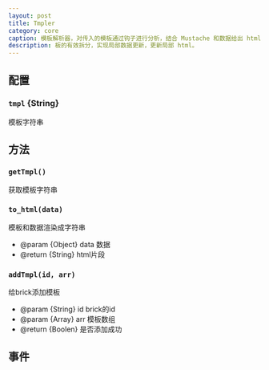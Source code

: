 ```yaml
---
layout: post
title: Tmpler
category: core
caption: 模板解析器，对传入的模板通过钩子进行分析，结合 Mustache 和数据给出 html 片段。
description: 板的有效拆分，实现局部数据更新，更新局部 html。
---
```


## 配置

### `tmpl` {String}

模板字符串

## 方法

### `getTmpl()`

获取模板字符串

### `to_html(data)`

模板和数据渲染成字符串

* @param  {Object}  data 数据
* @return {String}  html片段

### `addTmpl(id, arr)`

给brick添加模板

* @param {String} id  brick的id
* @param {Array} arr 模板数组
* @return {Boolen} 是否添加成功

## 事件